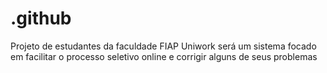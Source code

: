 # .github

Projeto de estudantes da faculdade FIAP
Uniwork será um sistema focado em facilitar o processo seletivo online e corrigir alguns de seus problemas
